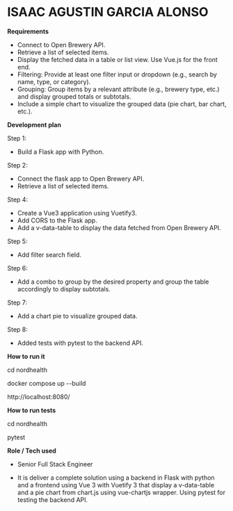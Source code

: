 # ISAAC AGUSTIN GARCIA ALONSO

**Requirements**

- Connect to Open Brewery API.
- Retrieve a list of selected items.
- Display the fetched data in a table or list view. Use Vue.js for the front end.
- Filtering: Provide at least one filter input or dropdown (e.g., search by name, type, or category).
- Grouping: Group items by a relevant attribute (e.g., brewery type, etc.) and display grouped totals or subtotals.
- Include a simple chart to visualize the grouped data (pie chart, bar chart, etc.).

**Development plan**

Step 1:
- Build a Flask app with Python.

Step 2:
- Connect the flask app to Open Brewery API.
- Retrieve a list of selected items.

Step 4:
- Create a Vue3 application using Vuetify3.
- Add CORS to the Flask app.
- Add a v-data-table to display the data fetched from Open Brewery API.

Step 5:
- Add filter search field.

Step 6:
- Add a combo to group by the desired property and group the table accordingly to display subtotals.

Step 7:
- Add a chart pie to visualize grouped data.

Step 8:
- Added tests with pytest to the backend API.

**How to run it**

cd nordhealth

docker compose up --build

http://localhost:8080/

**How to run tests**

cd nordhealth

pytest

**Role / Tech used**

- Senior Full Stack Engineer

- It is deliver a complete solution using a backend in Flask with python and a frontend using Vue 3 with Vuetify 3 that display a v-data-table and a pie chart from chart.js using vue-chartjs wrapper. Using pytest for testing the backend API.
